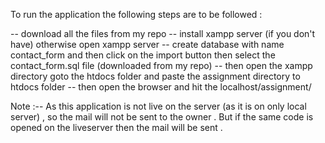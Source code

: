 To run the application the following steps are to be followed : 


-- download all the files from my repo
-- install xampp server (if you don't have) otherwise open xampp server 
-- create database with name contact_form and then click on the import button then select the contact_form.sql file (downloaded from my repo)
-- then open the xampp directory goto the htdocs folder and paste the assignment directory to htdocs folder
-- then open the browser and hit the localhost/assignment/ 

Note :-- As this application  is not live on the server (as it is on only local server) , so the mail will not be sent to the owner . But if the same code is opened on the liveserver then the mail will be sent .
